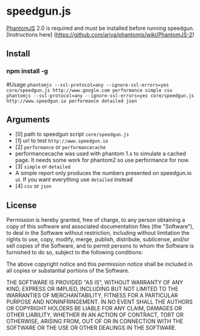# speedgun.js
[PhantomJS](http://www.phantomjs.org/) 2.0 is required and must be installed before running speedgun. [Instructions here] (https://github.com/ariya/phantomjs/wiki/PhantomJS-2)

## Install
### npm install -g

#Usage
`phantomjs --ssl-protocol=any --ignore-ssl-errors=yes core/speedgun.js http://www.google.com performance simple csv`
`phantomjs --ssl-protocol=any --ignore-ssl-errors=yes core/speedgun.js http://www.speedgun.io performance detailed json`

## Arguments
* [0] path to speedgun script ```core/speedgun.js```
* [1] url to test ```http://www.speedgun.io```
* [2] ```performance``` or ```performancecache```
 * performancecache was used with phantom 1.x to simulate a cached page. It needs some work for phantom2 so use performance for now.
* [3] ```simple``` or ```detailed```
 * A simple report only produces the numbers presented on speedgun.io ui. If you want everything use ```detailed``` instead
* [4] ```csv``` or ```json```

## License

Permission is hereby granted, free of charge, to any person obtaining a copy
of this software and associated documentation files (the "Software"), to deal
in the Software without restriction, including without limitation the rights
to use, copy, modify, merge, publish, distribute, sublicense, and/or sell
copies of the Software, and to permit persons to whom the Software is
furnished to do so, subject to the following conditions:

The above copyright notice and this permission notice shall be included in
all copies or substantial portions of the Software.

THE SOFTWARE IS PROVIDED "AS IS", WITHOUT WARRANTY OF ANY KIND, EXPRESS OR
IMPLIED, INCLUDING BUT NOT LIMITED TO THE WARRANTIES OF MERCHANTABILITY,
FITNESS FOR A PARTICULAR PURPOSE AND NONINFRINGEMENT. IN NO EVENT SHALL THE
AUTHORS OR COPYRIGHT HOLDERS BE LIABLE FOR ANY CLAIM, DAMAGES OR OTHER
LIABILITY, WHETHER IN AN ACTION OF CONTRACT, TORT OR OTHERWISE, ARISING FROM,
OUT OF OR IN CONNECTION WITH THE SOFTWARE OR THE USE OR OTHER DEALINGS IN
THE SOFTWARE.

